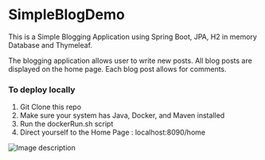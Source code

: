 # SimpleBlogDemo

This is a Simple Blogging Application using Spring Boot, JPA, H2 in memory Database and Thymeleaf. 

The blogging application allows user to write new posts. All blog posts are displayed on the home page. Each blog post allows for comments.

<h3>To deploy locally</h3>

1) Git Clone this repo
2) Make sure your system has Java, Docker, and Maven installed
3) Run the dockerRun.sh script
4) Direct yourself to the Home Page : localhost:8090/home

![Image description](img/screenshot_blog)
